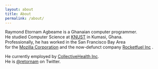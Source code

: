 ```yaml
---
layout: about
title: About
permalink: /about/
---
```


Raymond Etornam Agbeame is a Ghanaian computer programmer.   
He studied Computer Science at [KNUST] in Kumasi, Ghana.   
Professionally, he has worked in the San Francisco Bay Area   
for the [Mozilla Corporation] and the now-defunct company 
[Rocketfuel Inc] . 

He currently employed by [CollectiveHealth Inc].  
He is [@retornam] on Twitter.


[KNUST]: https://en.wikipedia.org/wiki/Kwame_Nkrumah_University_of_Science_and_Technology
[Mozilla Corporation]: https://mozilla.org
[Rocketfuel Inc]: https://rocketfuel.com
[CollectiveHealth Inc]: https://collectivehealth.com
[@retornam]: https://twitter.com